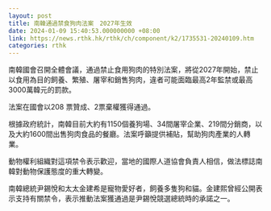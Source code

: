 ```yaml
---
layout: post
title: 南韓通過禁食狗肉法案　2027年生效
date: 2024-01-09 15:40:53.000000000 +08:00
link: https://news.rthk.hk/rthk/ch/component/k2/1735531-20240109.htm
categories: rthk
---
```


南韓國會召開全體會議，通過禁止食用狗肉的特別法案，將從2027年開始，禁止以食用為目的飼養、繁殖、屠宰和銷售狗肉，違者可能面臨最高2年監禁或最高3000萬韓元的罰款。

法案在國會以208 票贊成、2票棄權獲得通過。

根據政府統計，南韓目前大約有1150個養狗場、34間屠宰企業、219間分銷商，以及大約1600間出售狗肉食品的餐廳。法案呼籲提供補貼，幫助狗肉產業的人轉業。

動物權利組織對這項禁令表示歡迎，當地的國際人道協會負責人相信，做法標誌南韓對動物保護態度的重大轉變。

南韓總統尹錫悅和太太金建希是寵物愛好者，飼養多隻狗和貓。金建熙曾經公開表示支持有關禁令，表示推動法案獲通過是尹錫悅競選總統時的承諾之一。
